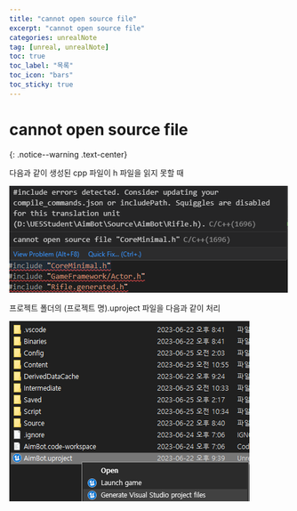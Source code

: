 ```yaml
---
title: "cannot open source file"
excerpt: "cannot open source file"
categories: unrealNote
tag: [unreal, unrealNote]
toc: true
toc_label: "목록"
toc_icon: "bars"
toc_sticky: true
---
```


# cannot open source file
{: .notice--warning .text-center}

다음과 같이 생성된 cpp 파일이 h 파일을 읽지 못할 때

<img src="/img/unreal/note/cannotOpenSourceFile.png"/>

프로젝트 폴더의 (프로젝트 명).uproject 파일을 다음과 같이 처리

<img src="/img/unreal/note/generateVisualStudioProjectFiles.png"/>